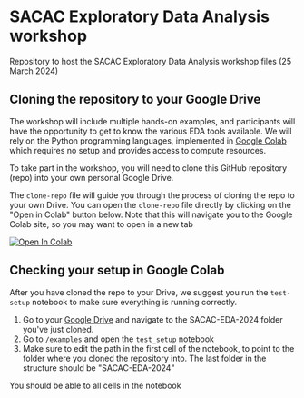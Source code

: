 # SACAC Exploratory Data Analysis workshop
Repository to host the SACAC Exploratory Data Analysis workshop files (25 March 2024)

## Cloning the repository to your Google Drive
The workshop will include multiple hands-on examples, and participants will have the opportunity to get to know the various EDA tools available. We will rely on the Python programming languages, implemented in [Google Colab](https://colab.google/) which requires no setup and provides access to compute resources.

To take part in the workshop, you will need to clone this GitHub repository (repo) into your own personal Google Drive.

The `clone-repo` file will guide you through the process of cloning the repo to your own Drive. You can open the `clone-repo` file directly by clicking on the "Open in Colab" button below. Note that this will navigate you to the Google Colab site, so you may want to open in a new tab 

[![Open In Colab](https://colab.research.google.com/assets/colab-badge.svg)](https://colab.research.google.com/github/tmlouw/SACAC-EDA-2024/blob/main/clone-repo.ipynb)

## Checking your setup in Google Colab
After you have cloned the repo to your Drive, we suggest you run the `test-setup` notebook to make sure everything is running correctly. 
1. Go to your [Google Drive](drive.google.com) and navigate to the SACAC-EDA-2024 folder you've just cloned.
2. Go to `/examples` and open the `test_setup` notebook
3. Make sure to edit the path in the first cell of the notebook, to point to the folder where you cloned the repository into. The last folder in the structure should be "SACAC-EDA-2024"

You should be able to all cells in the notebook

